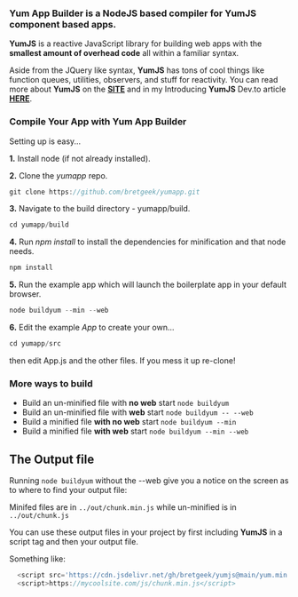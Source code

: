 
### Yum App Builder is a NodeJS based compiler for YumJS component based apps.

__YumJS__ is a reactive JavaScript library for building web apps with the **smallest amount of overhead code** all within a familiar syntax.


Aside from the JQuery like syntax,  __YumJS__ has tons of cool things like function queues, utilities, observers, and stuff for reactivity. You can read more about __YumJS__ on the **[SITE](https://yumjs.net)**  and in my Introducing __YumJS__ Dev.to article **[HERE](https://dev.to/bretgeek/introducing-yumjs-16bi)**.




### Compile Your App with Yum App Builder

Setting up is easy...

__1.__ Install node (if not already installed).

__2.__ Clone the _yumapp_ repo.

```javascript
git clone https://github.com/bretgeek/yumapp.git 
```

__3.__ Navigate to the build directory - yumapp/build.

```javascript
cd yumapp/build
```

__4.__  Run _npm install_ to install the dependencies for minification and that node needs.

```javascript
npm install 
```


__5.__  Run the example app which will launch the boilerplate app in your default browser.

```javascript
node buildyum --min --web 
```


__6.__ Edit the example _App_ to create your own... 

```javascript
cd yumapp/src
```
then edit App.js and the other files. If you mess it up re-clone!


### More ways to build
- Build an un-minified file with __no web__ start  `node buildyum`
- Build an un-minified file with __web__ start  `node buildyum -- --web`
- Build a minified file __with no web__ start `node buildyum --min`
- Build a minified file __with web__ start  `node buildyum --min --web`



## The Output file

Running `node buildyum` without the --web give you a notice on the screen as to where to find your output file:

Minifed files are in `../out/chunk.min.js` while un-minified is in `../out/chunk.js`


You can use these output files in your project by first including __YumJS__ in a script tag and then your output file.

Something like:

```Javascript
  <script src='https://cdn.jsdelivr.net/gh/bretgeek/yumjs@main/yum.min.js'></script>
  <script>https://mycoolsite.com/js/chunk.min.js</script>
```
 

